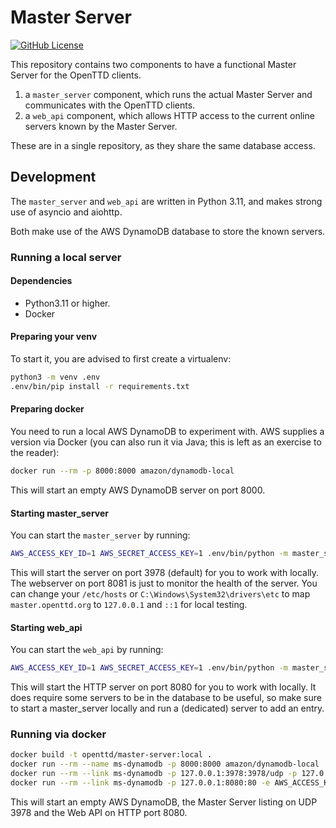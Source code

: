 # Master Server

[![GitHub License](https://img.shields.io/github/license/OpenTTD/master-server)](https://github.com/OpenTTD/master-server/blob/main/LICENSE)

This repository contains two components to have a functional Master Server for the OpenTTD clients.

1. a `master_server` component, which runs the actual Master Server and communicates with the OpenTTD clients.
2. a `web_api` component, which allows HTTP access to the current online servers known by the Master Server.

These are in a single repository, as they share the same database access.

## Development

The `master_server` and `web_api` are written in Python 3.11, and makes strong use of asyncio and aiohttp.

Both make use of the AWS DynamoDB database to store the known servers.

### Running a local server

#### Dependencies

- Python3.11 or higher.
- Docker

#### Preparing your venv

To start it, you are advised to first create a virtualenv:

```bash
python3 -m venv .env
.env/bin/pip install -r requirements.txt
```

#### Preparing docker

You need to run a local AWS DynamoDB to experiment with.
AWS supplies a version via Docker (you can also run it via Java; this is left as an exercise to the reader):

```bash
docker run --rm -p 8000:8000 amazon/dynamodb-local
```

This will start an empty AWS DynamoDB server on port 8000.

#### Starting master_server

You can start the `master_server` by running:

```bash
AWS_ACCESS_KEY_ID=1 AWS_SECRET_ACCESS_KEY=1 .env/bin/python -m master_server --app master_server --web-port 8081 --db dynamodb --dynamodb-host http://127.0.0.1:8000
```

This will start the server on port 3978 (default) for you to work with locally.
The webserver on port 8081 is just to monitor the health of the server.
You can change your `/etc/hosts` or `C:\Windows\System32\drivers\etc` to map `master.openttd.org` to `127.0.0.1` and `::1` for local testing.

#### Starting web_api

You can start the `web_api` by running:

```bash
AWS_ACCESS_KEY_ID=1 AWS_SECRET_ACCESS_KEY=1 .env/bin/python -m master_server --app web_api --web-port 8080 --db dynamodb --dynamodb-host http://127.0.0.1:8000
```

This will start the HTTP server on port 8080 for you to work with locally.
It does require some servers to be in the database to be useful, so make sure to start a master_server locally and run a (dedicated) server to add an entry.

### Running via docker

```bash
docker build -t openttd/master-server:local .
docker run --rm --name ms-dynamodb -p 8000:8000 amazon/dynamodb-local
docker run --rm --link ms-dynamodb -p 127.0.0.1:3978:3978/udp -p 127.0.0.1:8081:80 -e AWS_ACCESS_KEY_ID=1 -e AWS_SECRET_ACCESS_KEY=1 openttd/master-server:local --app master_server --bind 0.0.0.0 --db dynamodb --dynamodb-host http://ms-dynamodb:8000
docker run --rm --link ms-dynamodb -p 127.0.0.1:8080:80 -e AWS_ACCESS_KEY_ID=1 -e AWS_SECRET_ACCESS_KEY=1 openttd/master-server:local --app web_api --bind 0.0.0.0 --db dynamodb --dynamodb-host http://ms-dynamodb:8000
```

This will start an empty AWS DynamoDB, the Master Server listing on UDP 3978 and the Web API on HTTP port 8080.
